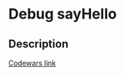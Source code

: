 # Debug sayHello
## Description
[Codewars link](https://www.codewars.com/kata/5625618b1fe21ab49f00001f)
